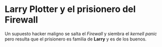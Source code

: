 # Larry Plotter y el prisionero del Firewall

Un supuesto hacker maligno se salta el *Firewall* y siembra el *kernell panic* pero resulta que el prisionero es familia de **Larry** y es de los buenos.
